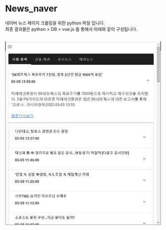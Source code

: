 # News_naver

네이버 뉴스 페이지 크롤링을 위한 python 파일 입니다. <br>
최종 결과물은 python > DB > vue.js 를 통해서 아래와 같이 구성됩니다.<br>
<br>


<img src="https://github.com/hellomungi/News_naver/blob/main/news_naver.JPG" />
